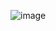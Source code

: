 ![image](https://user-images.githubusercontent.com/23616987/123047789-a8ca0100-d438-11eb-80ed-2c2924744910.png)
